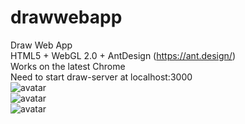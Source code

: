 # drawwebapp
Draw Web App  
HTML5 + WebGL 2.0 + AntDesign (https://ant.design/)  
Works on the latest Chrome  
Need to start draw-server at localhost:3000  
![avatar](https://github.com/vexilligera/drawwebapp/blob/master/demo/draw1.PNG?raw=true)  
![avatar](https://github.com/vexilligera/drawwebapp/blob/master/demo/draw2.PNG?raw=true)  
![avatar](https://github.com/vexilligera/drawwebapp/blob/master/demo/draw3.PNG?raw=true)  
